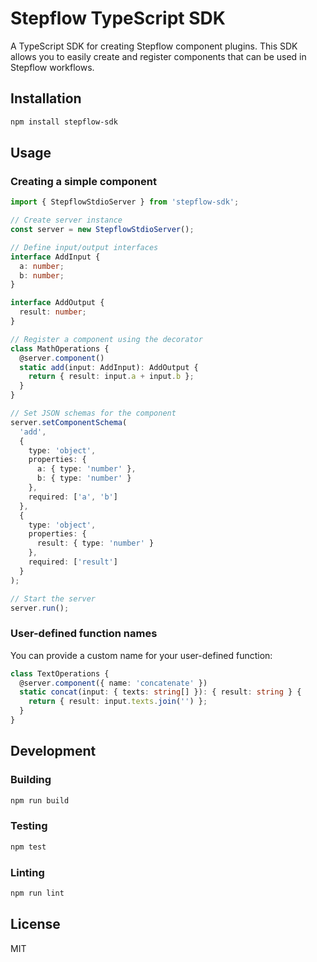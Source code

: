 # Stepflow TypeScript SDK

A TypeScript SDK for creating Stepflow component plugins. This SDK allows you to easily create and register components that can be used in Stepflow workflows.

## Installation

```bash
npm install stepflow-sdk
```

## Usage

### Creating a simple component

```typescript
import { StepflowStdioServer } from 'stepflow-sdk';

// Create server instance
const server = new StepflowStdioServer();

// Define input/output interfaces
interface AddInput {
  a: number;
  b: number;
}

interface AddOutput {
  result: number;
}

// Register a component using the decorator
class MathOperations {
  @server.component()
  static add(input: AddInput): AddOutput {
    return { result: input.a + input.b };
  }
}

// Set JSON schemas for the component
server.setComponentSchema(
  'add',
  {
    type: 'object',
    properties: {
      a: { type: 'number' },
      b: { type: 'number' }
    },
    required: ['a', 'b']
  },
  {
    type: 'object',
    properties: {
      result: { type: 'number' }
    },
    required: ['result']
  }
);

// Start the server
server.run();
```

### User-defined function names

You can provide a custom name for your user-defined function:

```typescript
class TextOperations {
  @server.component({ name: 'concatenate' })
  static concat(input: { texts: string[] }): { result: string } {
    return { result: input.texts.join('') };
  }
}
```

## Development

### Building

```bash
npm run build
```

### Testing

```bash
npm test
```

### Linting

```bash
npm run lint
```

## License

MIT